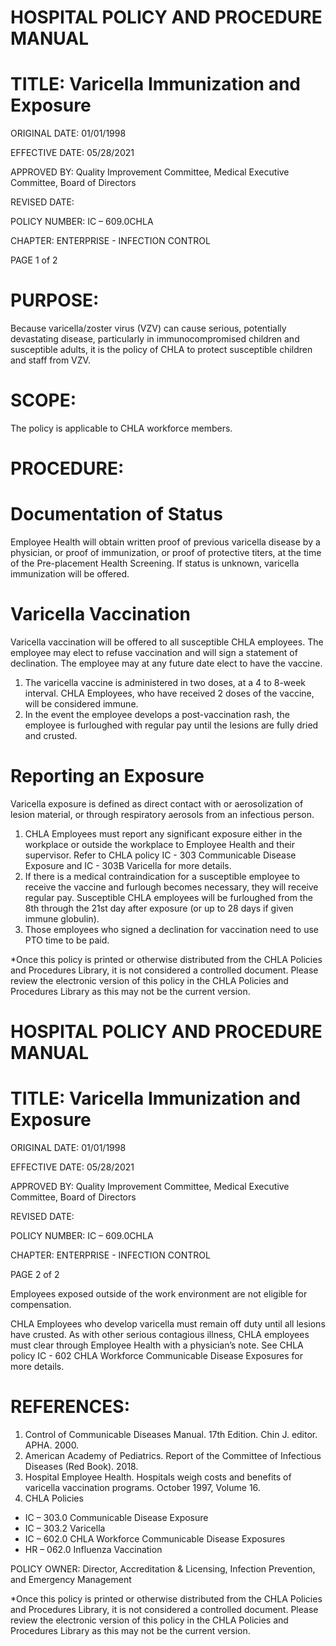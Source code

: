 # HOSPITAL POLICY AND PROCEDURE MANUAL

# TITLE: Varicella Immunization and Exposure

ORIGINAL DATE: 01/01/1998

EFFECTIVE DATE: 05/28/2021

APPROVED BY: Quality Improvement Committee, Medical Executive Committee, Board of Directors

REVISED DATE:

POLICY NUMBER: IC – 609.0CHLA

CHAPTER: ENTERPRISE - INFECTION CONTROL

PAGE 1 of 2

# PURPOSE:

Because varicella/zoster virus (VZV) can cause serious, potentially devastating disease, particularly in immunocompromised children and susceptible adults, it is the policy of CHLA to protect susceptible children and staff from VZV.

# SCOPE:

The policy is applicable to CHLA workforce members.

# PROCEDURE:

# Documentation of Status

Employee Health will obtain written proof of previous varicella disease by a physician, or proof of immunization, or proof of protective titers, at the time of the Pre-placement Health Screening. If status is unknown, varicella immunization will be offered.

# Varicella Vaccination

Varicella vaccination will be offered to all susceptible CHLA employees. The employee may elect to refuse vaccination and will sign a statement of declination. The employee may at any future date elect to have the vaccine.

1. The varicella vaccine is administered in two doses, at a 4 to 8-week interval. CHLA Employees, who have received 2 doses of the vaccine, will be considered immune.
2. In the event the employee develops a post-vaccination rash, the employee is furloughed with regular pay until the lesions are fully dried and crusted.

# Reporting an Exposure

Varicella exposure is defined as direct contact with or aerosolization of lesion material, or through respiratory aerosols from an infectious person.

1. CHLA Employees must report any significant exposure either in the workplace or outside the workplace to Employee Health and their supervisor. Refer to CHLA policy IC - 303 Communicable Disease Exposure and IC - 303B Varicella for more details.
2. If there is a medical contraindication for a susceptible employee to receive the vaccine and furlough becomes necessary, they will receive regular pay. Susceptible CHLA employees will be furloughed from the 8th through the 21st day after exposure (or up to 28 days if given immune globulin).
3. Those employees who signed a declination for vaccination need to use PTO time to be paid.

*Once this policy is printed or otherwise distributed from the CHLA Policies and Procedures Library, it is not considered a controlled document. Please review the electronic version of this policy in the CHLA Policies and Procedures Library as this may not be the current version.
# HOSPITAL POLICY AND PROCEDURE MANUAL

# TITLE: Varicella Immunization and Exposure

ORIGINAL DATE: 01/01/1998

EFFECTIVE DATE: 05/28/2021

APPROVED BY: Quality Improvement Committee, Medical Executive Committee, Board of Directors

REVISED DATE:

POLICY NUMBER: IC – 609.0CHLA

CHAPTER: ENTERPRISE - INFECTION CONTROL

PAGE 2 of 2

Employees exposed outside of the work environment are not eligible for compensation.

CHLA Employees who develop varicella must remain off duty until all lesions have crusted. As with other serious contagious illness, CHLA employees must clear through Employee Health with a physician’s note. See CHLA policy IC - 602 CHLA Workforce Communicable Disease Exposures for more details.

# REFERENCES:

1. Control of Communicable Diseases Manual. 17th Edition. Chin J. editor. APHA. 2000.
2. American Academy of Pediatrics. Report of the Committee of Infectious Diseases (Red Book). 2018.
3. Hospital Employee Health. Hospitals weigh costs and benefits of varicella vaccination programs. October 1997, Volume 16.
4. CHLA Policies
- IC – 303.0 Communicable Disease Exposure
- IC – 303.2 Varicella
- IC – 602.0 CHLA Workforce Communicable Disease Exposures
- HR – 062.0 Influenza Vaccination

POLICY OWNER: Director, Accreditation & Licensing, Infection Prevention, and Emergency Management

*Once this policy is printed or otherwise distributed from the CHLA Policies and Procedures Library, it is not considered a controlled document. Please review the electronic version of this policy in the CHLA Policies and Procedures Library as this may not be the current version.